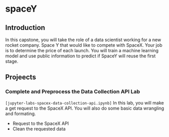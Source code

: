 # spaceY
## Introduction
In this capstone, you will take the role of a data scientist working for a new rocket company. Space Y that would like to compete with SpaceX. Your job is to determine the price of each launch. You will train a machine learning model and use public information to predict if SpaceY will reuse the first stage.

## Projeects
### Complete and Preprocess the Data Collection API Lab
<code>[jupyter-labs-spacex-data-collection-api.ipynb]</code>
In this lab, you will make a get request to the SpaceX API. You will also do some basic data wrangling and formating.
* Request to the SpaceX API
* Clean the requested data


